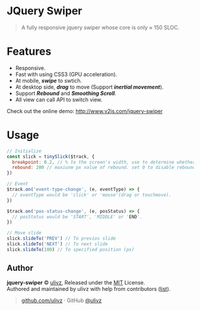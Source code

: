 # JQuery Swiper

> A fully responsive jquery swiper whose core is only ≈ 150 SLOC.


# Features

- Responsive.
- Fast with using CSS3 (GPU acceleration).
- At mobile, **_swipe_** to swtich.
- At desktop side, **_drag_** to move (Support **_inertial movement_**).
- Support **_Rebound_** and **_Smoothing Scroll_**.
- All view can call API to switch view.

Check out the online demo: http://www.v2js.com/jquery-swiper


# Usage

```js
// Initialize
const slick = tinySlick($track, {
  breakpoint: 0.2, // % to the screen's width, use to determine whether to switch silde.
  rebound: 200 // maxiunm px value of rebound. set 0 to disable rebound.
})

// Event
$track.on('event-type-change', (e, eventType) => {
  // eventType would be 'click' or 'mouse'(drag or touchmove).
})

$track.on('pos-status-change', (e, posStatus) => {
  // posStatus would be 'START', 'MIDDLE' or 'END'.
})

// Move slide
slick.slideTo('PREV') // To previos slide
slick.slideTo('NEXT') // To next slide
slick.slideTo(100) // To specified position (px)
```

## Author

**jquery-swiper** © [ulivz](https://github.com/ULIVZ), Released under the [MIT](./LICENSE) License.<br>
Authored and maintained by ulivz with help from contributors ([list](https://github.com/ULIVZ/jquery-swiper/contributors)).

> [github.com/ulivz](https://github.com/ulivz) · GitHub [@ulivz](https://github.com/ULIVZ)
